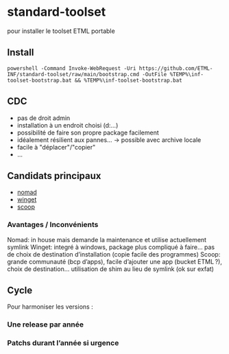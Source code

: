 # standard-toolset
pour installer le toolset ETML portable

## Install

```shell
powershell -Command Invoke-WebRequest -Uri https://github.com/ETML-INF/standard-toolset/raw/main/bootstrap.cmd -OutFile %TEMP%\inf-toolset-bootstrap.bat && %TEMP%\inf-toolset-bootstrap.bat
```

## CDC
- pas de droit admin
- installation à un endroit choisi (d:\...)
- possibilité de faire son propre package facilement
- idéalement résilient aux pannes... -> possible avec archive locale
- facile à "déplacer"/"copier"
- ...

## Candidats principaux
- [nomad](https://github.com/jonathanMelly/nomad)
- [winget](https://learn.microsoft.com/en-us/windows/package-manager/winget/)
- [scoop](https://scoop.sh)

### Avantages / Inconvénients
Nomad: in house mais demande la maintenance et utilise actuellement symlink
Winget: integré à windows, package plus compliqué à faire... pas de choix de destination d’installation (copie facile des programmes)
Scoop: grande communauté (bcp d’apps), facile d’ajouter une app (bucket ETML ?), choix de destination... utilisation de shim au lieu de symlink (ok sur exfat)

## Cycle
Pour harmoniser les versions :
### Une release par année
### Patchs durant l’année si urgence
